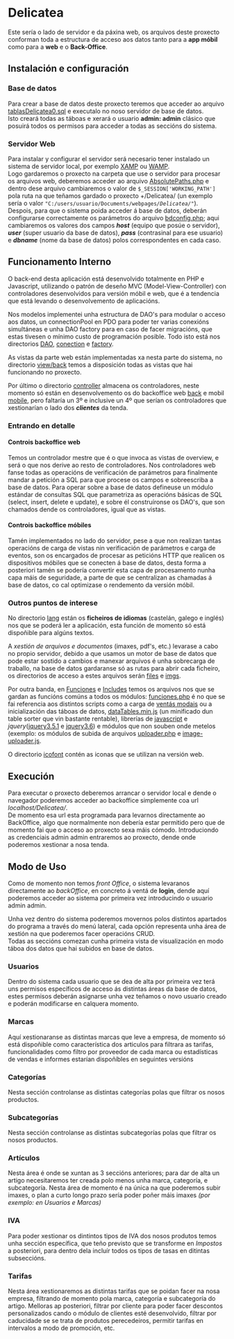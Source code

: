 # Delicatea

Este sería o lado de servidor e da páxina web, os arquivos deste proxecto conforman toda a estructura de acceso aos datos tanto para a __app móbil__ como para a __web__ e o __Back-Office__.

## Instalación e configuración

### Base de datos

Para crear a base de datos deste proxecto teremos que acceder ao arquivo [tablasDelicatea0.sql](./%23ignorant/CreacionBD/tablasDelicatea0.sql) e executalo no noso servidor de base de datos.  
Isto creará todas as táboas e xerará o usuario __admin: admin__ clásico que posuirá todos os permisos para acceder a todas as seccións do sistema.

### Servidor Web

Para instalar y configurar el servidor será necesario tener instalado un sistema de servidor local, por exemplo [XAMP](https://www.apachefriends.org/es/download.html) ou [WAMP](https://sourceforge.net/projects/wampserver/files/).</br>
Logo gardaremos o proxecto na carpeta que use o servidor para procesar os arquivos web, deberemos acceder ao arquivo [AbsolutePaths.php](paths/AbsolutePaths.php) e dentro dese arquivo cambiaremos o valor de ``` $_SESSION['WORKING_PATH'] ``` pola ruta na que teñamos gardado o proxecto +/Delicatea/ (un exemplo sería o valor ```"C:/users/usuario/Documents/webpages```*```/Delicatea/"```*).  
Despois, para que o sistema poida acceder á base de datos, deberán configurarse correctamente os parámetros do arquivo [bdconfig.php](conection/bdconfig.php); aqui cambiaremos os valores dos campos __*host*__ (equipo que posúe o servidor), __*user*__ (super usuario da base de datos),  __*pass*__ (contrasinal para ese usuario) e __*dbname*__ (nome da base de datos) polos correspondentes en cada caso.

## Funcionamento Interno

O back-end desta aplicación está desenvolvido totalmente en PHP e Javascript, utilizando o patrón de deseño MVC (Model-View-Controller) con controladores desenvolvidos para versión móbil e web, que é a tendencia que está levando o desenvolvemento de aplicacións.

Nos modelos implementei unha estructura de DAO's para modular o acceso aos datos, un connectionPool en PDO para poder ter varias conexións simultáneas e unha DAO factory para en caso de facer migracións, que estas tivesen o mínimo custo de programación posible. 
Todo isto está nos directorios [DAO](model/DAO), [conection](conection/.) e [factory](model/DAO/factory).

As vistas da parte web están implementadas xa nesta parte do sistema, no directorio [view/back](view/back) temos a disposición todas as vistas que hai funcionando no proxecto.  

Por último o directorio [controller](controller) almacena os controladores, neste momento só están en desenvolvemento os do backoffice web [back](controller/back/) e mobil [mobile](controller/mobile/), pero faltaría un 3º e inclusive un 4º que serían os controladores que xestionarían o lado dos ***clientes*** da tenda.

### Entrando en detalle

#### **Controis backoffice web**

Temos un controlador mestre que é o que invoca as vistas de overview, e será o que nos derive ao resto de controladores. Nos controladores web fanse todas as operacións de verificación de parámetros para finalmente mandar a petición a SQL para que procese os campos e sobreescriba a base de datos.
Para operar sobre a base de datos defineuse un módulo estándar de consultas SQL que parametriza as operacións básicas de SQL (select, insert, delete e update), e sobre él construíronse os DAO's, que son chamados dende os controladores, igual que as vistas.

#### **Controis backoffice móbiles**

Tamén implementados no lado do servidor, pese a que non realizan tantas operacións de carga de vistas nin verificación de parámetros e carga de eventos, son os encargados de procesar as peticións HTTP que realicen os dispositivos móbiles que se conecten á base de datos, desta forma a posteriori tamén se podería convertir esta capa de procesamento nunha capa máis de seguridade, a parte de que se centralizan as chamadas á base de datos, co cal optimizase o rendemento da versión móbil.

### Outros puntos de interese

No directorio [lang](lang) están os **ficheiros de idiomas** (castelán, galego e inglés) nos que se poderá ler a aplicación, esta función de momento só está dispoñible para algúns textos.

A _xestión de arquivos e documentos_ (imaxes, pdf's, etc.) levarase a cabo no propio servidor, debido a que usamos un motor de base de datos que pode estar sostido a cambios e manexar arquivos é unha sobrecarga de traballo, na base de datos gardaranse só as rutas para abrir cada ficheiro, os directorios de acceso a estes arquivos serán [files](files) e [imgs](imgs).

Por outra banda, en [Funciones](Funciones) e [Includes](Includes) temos os arquivos nos que se gardan as funcións comúns a todos os módulos: [funciones.php](Funciones/funciones.php) é no que se fai referencia aos distintos scripts como a carga de [ventás modais](Includes/modal.php) ou a inicialización das táboas de datos, [dataTables.min.js](Includes/DataTables/dataTables.min.js) (un minificado dun table sorter que vin bastante rentable), librerías de [javascript](Includes/js/) e _jquery_([jquery3.5.1](Includes/jquery-3.5.1.js) e [jquery3.6](Includes/jquery3.6.js)) e módulos que non souben onde metelos (exemplo: os módulos de subida de arquivos [uploader.php](Funciones/uploader.php) e [image-uploader.js](Funciones/image-uploader.js).

O directorio [icofont](icofont) contén as iconas que se utilizan na versión web.

## Execución  

Para executar o proxecto deberemos arrancar o servidor local e dende o navegador poderemos acceder ao backoffice simplemente coa url *localhost/Delicatea/*.  
De momento esa url esta programada para levarnos directamente ao BackOffice, algo que normalmente non debería estar permitido pero que de momento fai que o acceso ao proxecto sexa máis cómodo.
Introduciondo as credenciais admin admin entraremos ao proxecto, dende onde poderemos xestionar a nosa tenda.

## Modo de Uso

Como de momento non temos *front Office*, o sistema levaranos directamente ao *backOffice*, en concreto á ventá de __login__, dende aquí poderemos acceder ao sistema por primeira vez introducindo o usuario admin admin.

Unha vez dentro do sistema poderemos movernos polos distintos apartados do programa a través do menú lateral, cada opción representa unha área de xestión na que poderemos facer operacións CRUD.  
Todas as seccións comezan cunha primeira vista de visualización en modo táboa dos datos que hai subidos en base de datos.

### Usuarios

Dentro do sistema cada usuario que se dea de alta por primeira vez terá uns permisos específicos de acceso ás distintas áreas da base de datos, estes permisos deberán asignarse unha vez teñamos o novo usuario creado e poderán modificarse en calquera momento.

### Marcas

Aquí xestionaranse as distintas marcas que leve a empresa, de momento só está dispoñible como característica dos articulos para filtrara as tarifas, funcionalidades como filtro por proveedor de cada marca ou estadísticas de vendas e informes estarían dispoñíbles en seguintes versións

### Categorías

Nesta sección controlanse as distintas categorías polas que filtrar os nosos productos.

### Subcategorías

Nesta sección controlanse as distintas subcategorías polas que filtrar os nosos productos.

### Artículos

Nesta área é onde se xuntan as 3 seccións anteriores; para dar de alta un artigo necesitaremos ter creada polo menos unha marca, categoría, e subcategoría.
Nesta área de momento é na única na que poderemos subir imaxes, o plan a curto longo prazo sería poder poñer máis imaxes *(por exemplo: en Usuarios e Marcas)*

### IVA

Para poder xestionar os dintintos tipos de IVA dos nosos produtos temos unha sección específica, que teño previsto que se transforme en *Impostos* a posteriori, para dentro dela incluír todos os tipos de tasas en ditintas subseccións.

### Tarifas

Nesta área xestionaremos as distintas tarifas que se poidan facer na nosa empresa, filtrando de momento pola marca, categoría e subcategoría do artigo.
Melloras ap posteriori, filtrar por cliente para poder facer descontos personalizados cando o módulo de clientes esté desenvolvido, filtrar por caducidade se se trata de produtos perecedeiros, permitir tarifas en intervalos a modo de promoción, etc.
